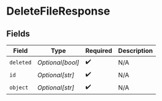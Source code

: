 # DeleteFileResponse


## Fields

| Field              | Type               | Required           | Description        |
| ------------------ | ------------------ | ------------------ | ------------------ |
| `deleted`          | *Optional[bool]*   | :heavy_check_mark: | N/A                |
| `id`               | *Optional[str]*    | :heavy_check_mark: | N/A                |
| `object`           | *Optional[str]*    | :heavy_check_mark: | N/A                |